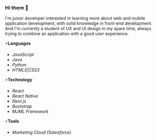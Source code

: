 ### Hi there 👋

I'm junior developer interested in learning more about web and mobile application development, with solid knowledge in front-end development. And I'm currently a student of UX and UI design in my spare time, always trying to combine an application with a good user experience.

⚡<b>Languages</b> 
  - <i>JavaScript</i>
  - <i>Java</i>
  - <i>Python</i>
  - <i>HTML5|CSS3</i>
  
⚡<b>Technology</b> 
  - <i>React</i>
  - <i>React Native</i>
  - <i>Next.js</i>
  - <i>Bootstrap</i>
  - <i>MJML Framework</i>
  
⚡<b>Tools</b> 
  - <i>Marketing Cloud (Salesforce)</i>
  
  
<!--
**douglasrodrigwes/douglasrodrigwes** is a ✨ _special_ ✨ repository because its `README.md` (this file) appears on your GitHub profile.

Here are some ideas to get you started:

- 🔭 I’m currently working on ...
- 🌱 I’m currently learning ...
- 👯 I’m looking to collaborate on ...
- 🤔 I’m looking for help with ...
- 💬 Ask me about ...
- 📫 How to reach me: ...
- 😄 Pronouns: ...
- ⚡ Fun fact: ...
-->
